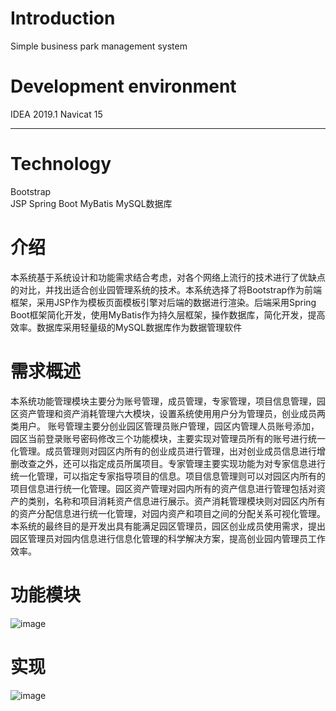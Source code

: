 # Introduction
Simple business park management system
# Development environment 
 IDEA 2019.1
 Navicat 15
 
 ----------
 
 # Technology 
 Bootstrap  
 JSP
 Spring Boot
 MyBatis 
 MySQL数据库
 # 介绍
 本系统基于系统设计和功能需求结合考虑，对各个网络上流行的技术进行了优缺点的对比，并找出适合创业园管理系统的技术。本系统选择了将Bootstrap作为前端框架，采用JSP作为模板页面模板引擎对后端的数据进行渲染。后端采用Spring Boot框架简化开发，使用MyBatis作为持久层框架，操作数据库，简化开发，提高效率。数据库采用轻量级的MySQL数据库作为数据管理软件
 
 # 需求概述
 本系统功能管理模块主要分为账号管理，成员管理，专家管理，项目信息管理，园区资产管理和资产消耗管理六大模块，设置系统使用用户分为管理员，创业成员两类用户。
账号管理主要分创业园区管理员账户管理，园区内管理人员账号添加，园区当前登录账号密码修改三个功能模块，主要实现对管理员所有的账号进行统一化管理。成员管理则对园区内所有的创业成员进行管理，出对创业成员信息进行增删改查之外，还可以指定成员所属项目。专家管理主要实现功能为对专家信息进行统一化管理，可以指定专家指导项目的信息。项目信息管理则可以对园区内所有的项目信息进行统一化管理。园区资产管理对园内所有的资产信息进行管理包括对资产的类别，名称和项目消耗资产信息进行展示。资产消耗管理模块则对园区内所有的资产分配信息进行统一化管理，对园内资产和项目之间的分配关系可视化管理。
本系统的最终目的是开发出具有能满足园区管理员，园区创业成员使用需求，提出园区管理员对园内信息进行信息化管理的科学解决方案，提高创业园内管理员工作效率。

# 功能模块
![image](https://user-images.githubusercontent.com/82191147/136220186-3cc9c2eb-2902-4884-8591-e323b1b6f60d.png)

# 实现
![image](https://user-images.githubusercontent.com/82191147/136220247-db137605-e2ea-45b9-921a-68db0ab23d9b.png)
